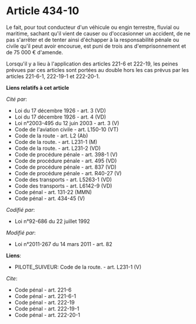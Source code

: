 # Article 434-10

Le fait, pour tout conducteur d'un véhicule ou engin terrestre, fluvial ou maritime, sachant qu'il vient de causer ou
d'occasionner un accident, de ne pas s'arrêter et de tenter ainsi d'échapper à la responsabilité pénale ou civile qu'il peut
avoir encourue, est puni de trois ans d'emprisonnement et de 75 000 € d'amende. 

Lorsqu'il y a lieu à l'application des articles 221-6 et 222-19, les peines prévues par ces articles sont portées au double
hors les cas prévus par les articles 221-6-1, 222-19-1 et 222-20-1.

**Liens relatifs à cet article**

_Cité par_:

  - Loi du 17 décembre 1926 - art. 3 (VD)
  - Loi du 17 décembre 1926 - art. 4 (VD)
  - Loi n°2003-495 du 12 juin 2003 - art. 3 (V)
  - Code de l'aviation civile - art. L150-10 (VT)
  - Code de la route - art. L2 (Ab)
  - Code de la route. - art. L231-1 (M)
  - Code de la route. - art. L231-2 (VD)
  - Code de procédure pénale - art. 398-1 (V)
  - Code de procédure pénale - art. 495 (VD)
  - Code de procédure pénale - art. 837 (VD)
  - Code de procédure pénale - art. R40-27 (V)
  - Code des transports - art. L5263-1 (VD)
  - Code des transports - art. L6142-9 (VD)
  - Code pénal - art. 131-22 (MMN)
  - Code pénal - art. 434-45 (V)

_Codifié par_:

  - Loi n°92-686 du 22 juillet 1992

_Modifié par_:

  - Loi n°2011-267 du 14 mars 2011 - art. 82

**Liens**:

  - PILOTE_SUIVEUR: Code de la route. - art. L231-1 (V)

_Cite_:

  - Code pénal - art. 221-6
  - Code pénal - art. 221-6-1
  - Code pénal - art. 222-19
  - Code pénal - art. 222-19-1
  - Code pénal - art. 222-20-1
